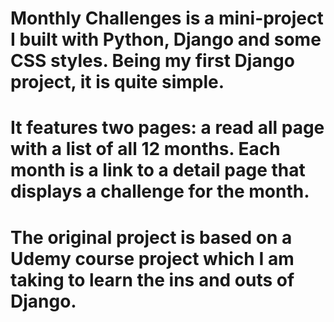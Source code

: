 # Monthly Challenges is a mini-project I built with Python, Django and some CSS styles. Being my first Django project, it is quite simple. 
# It features two pages: a read all page with a list of all 12 months. Each month is a link to a detail page that displays a challenge for the month.
# The original project is based on a Udemy course project which I am taking to learn the ins and outs of Django.
